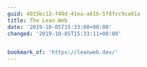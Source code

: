 ```yaml
---
guid: 4015bc12-f49d-41ea-a61b-5f8fcc9ca61a
title: The Lean Web
date: '2019-10-05T15:33:00+00:00'
changed: '2019-10-05T15:33:11+00:00'


bookmark_of: 'https://leanweb.dev/'
---
```


